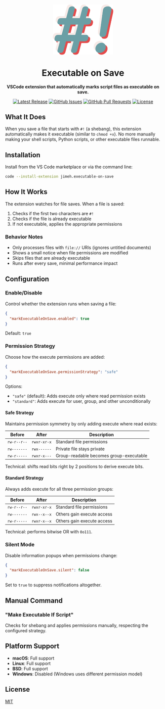 <div align="center">

<img width="196px" src="https://github.com/jimeh/vscode-executable-on-save/raw/refs/heads/main/img/logo.png" alt="Logo">

# Executable on Save

**VSCode extension that automatically marks script files as executable on save.**

[![Latest Release](https://img.shields.io/github/release/jimeh/vscode-executable-on-save.svg)](https://github.com/jimeh/vscode-executable-on-save/releases)
[![GitHub Issues](https://img.shields.io/github/issues/jimeh/vscode-executable-on-save.svg)](https://github.com/jimeh/vscode-executable-on-save/issues)
[![GitHub Pull Requests](https://img.shields.io/github/issues-pr/jimeh/vscode-executable-on-save.svg)](https://github.com/jimeh/vscode-executable-on-save/pulls)
[![License](https://img.shields.io/github/license/jimeh/vscode-executable-on-save.svg)](https://github.com/jimeh/vscode-executable-on-save/blob/main/LICENSE)

</div>

## What It Does

When you save a file that starts with `#!` (a shebang), this extension
automatically makes it executable (similar to `chmod +x`). No more manually
making your shell scripts, Python scripts, or other executable files runnable.

## Installation

Install from the VS Code marketplace or via the command line:

```bash
code --install-extension jimeh.executable-on-save
```

## How It Works

The extension watches for file saves. When a file is saved:

1. Checks if the first two characters are `#!`
2. Checks if the file is already executable
3. If not executable, applies the appropriate permissions

### Behavior Notes

- Only processes files with `file://` URIs (ignores untitled documents)
- Shows a small notice when file permissions are modified
- Skips files that are already executable
- Runs after every save, minimal performance impact

## Configuration

### Enable/Disable

Control whether the extension runs when saving a file:

```json
{
  "markExecutableOnSave.enabled": true
}
```

Default: `true`

### Permission Strategy

Choose how the execute permissions are added:

```json
{
  "markExecutableOnSave.permissionStrategy": "safe"
}
```

Options:

- `"safe"` (default): Adds execute only where read permission exists
- `"standard"`: Adds execute for user, group, and other unconditionally

#### Safe Strategy

Maintains permission symmetry by only adding execute where read exists:

| Before      | After       | Description                             |
| ----------- | ----------- | --------------------------------------- |
| `rw-r--r--` | `rwxr-xr-x` | Standard file permissions               |
| `rw-------` | `rwx------` | Private file stays private              |
| `rw-r-----` | `rwxr-x---` | Group-readable becomes group-executable |

Technical: shifts read bits right by 2 positions to derive execute bits.

#### Standard Strategy

Always adds execute for all three permission groups:

| Before      | After       | Description                |
| ----------- | ----------- | -------------------------- |
| `rw-r--r--` | `rwxr-xr-x` | Standard file permissions  |
| `rw-------` | `rwx--x--x` | Others gain execute access |
| `rw-r-----` | `rwxr-x--x` | Others gain execute access |

Technical: performs bitwise OR with `0o111`.

### Silent Mode

Disable information popups when permissions change:

```json
{
  "markExecutableOnSave.silent": false
}
```

Set to `true` to suppress notifications altogether.

## Manual Command

### "Make Executable If Script"

Checks for shebang and applies permissions manually, respecting the configured
strategy.

## Platform Support

- **macOS**: Full support
- **Linux**: Full support
- **BSD**: Full support
- **Windows**: Disabled (Windows uses different permission model)

## License

[MIT](https://github.com/jimeh/vscode-executable-on-save/blob/main/LICENSE)
